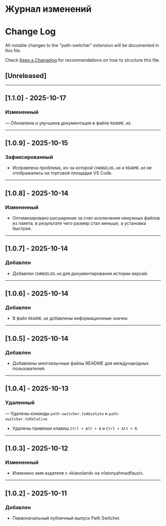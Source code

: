 # Журнал изменений

# Change Log

All notable changes to the "path-switcher" extension will be documented in this file.

Check [Keep a Changelog](http://keepachangelog.com/) for recommendations on how to structure this file.

## [Unreleased]


---

## [1.1.0] - 2025-10-17

### Измененный

— Обновлена ​​и улучшена документация в файле `README.md`.

---

## [1.0.9] - 2025-10-15

### Зафиксированный

- Исправлена ​​проблема, из-за которой `CHANGELOG.md` и `README.md` не отображались на торговой площадке VS Code.

---

## [1.0.8] - 2025-10-14

### Измененный

- Оптимизировано расширение за счет исключения ненужных файлов из пакета, в результате чего размер стал меньше, а установка быстрее.

---

## [1.0.7] - 2025-10-14

### Добавлен

- Добавлен `CHANGELOG.md` для документирования истории версий.

---

## [1.0.6] - 2025-10-14

### Добавлен

- В файл `README.md` добавлены информационные значки.

---

## [1.0.5] - 2025-10-14

### Добавлен

- Добавлены многоязычные файлы README для международных пользователей.

---

## [1.0.4] - 2025-10-13

### Удаленный

— Удалены команды `path-switcher.toAbsolute` и `path-switcher.toRelative`.
- Удалены привязки клавиш `Ctrl + Alt + A` и `Ctrl + Alt + R`.

---

## [1.0.3] - 2025-10-12

### Измененный

- Изменено имя издателя с «kianoland» на «fatonyahmadfauzi».

---

## [1.0.2] - 2025-10-11

### Добавлен

- Первоначальный публичный выпуск Path Switcher.
